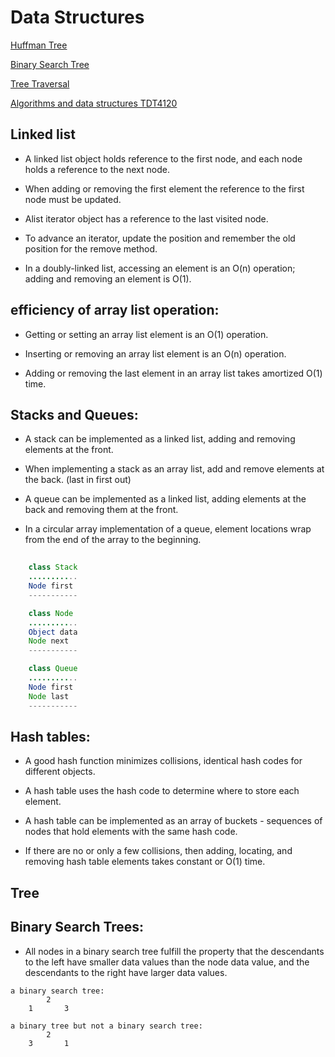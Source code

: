 Data Structures
==


[Huffman Tree](HuffmanTree.md)

[Binary Search Tree](binarySearchTree.md)

[Tree Traversal](treeTraversal.md)

[Algorithms and data structures TDT4120](../README.md)

Linked list
--

- A linked list object holds reference to the first node, and each node holds a reference to the next node.

- When adding or removing the first element the reference to the first node must be updated.

- Alist iterator object has a reference to the last visited node.

- To advance an iterator, update the position and remember the old position for the remove method. 

- In a doubly-linked list, accessing an element is an O(n) operation; adding and removing an element is O(1). 

efficiency of array list operation: 
--

- Getting or setting an array list element is an O(1) operation.

- Inserting or removing an array list element is an O(n) operation.

- Adding or removing the last element in an array list takes amortized O(1) time. 

Stacks and Queues:
--
- A stack can be implemented as a linked list, adding and removing elements at the front.

- When implementing a stack as an array list, add and remove elements at the back. (last in first out) 

- A queue can be implemented as a linked list, adding elements at the back and removing them at the front. 

- In a circular array implementation of a queue, element locations wrap from the end of the array to the beginning. 

```Java
 
    class Stack 
    ...........
    Node first
    -----------

    class Node
    ...........
    Object data
    Node next
    -----------

    class Queue
    ...........
    Node first
    Node last
    -----------
```

Hash tables:
----

- A good hash function minimizes collisions, identical hash codes for different objects.

- A hash table uses the hash code to determine where to store each element. 

- A hash table can be implemented as an array of buckets - sequences of nodes that hold elements with the same hash code.

- If there are no or only a few collisions, then adding, locating, and removing hash table elements takes constant or O(1) time.

Tree
--

Binary Search Trees:
--

- All nodes in a binary search tree fulfill the property that the descendants to the left have smaller data values than the node data value, and the descendants to the right have larger data values.

```
a binary search tree:
        2
    1       3

a binary tree but not a binary search tree:
        2
    3       1
```


